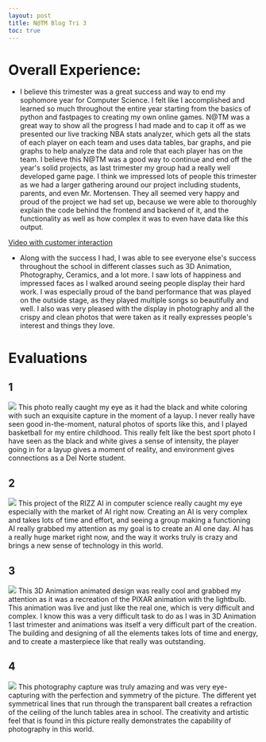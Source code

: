 ```yaml
---
layout: post
title: N@TM Blog Tri 3
toc: true
---
```


# Overall Experience:
- I believe this trimester was a great success and way to end my sophomore year for Computer Science. I felt like I accomplished and learned so much throughout the entire year starting from the basics of python and fastpages to creating my own online games. N@TM was a great way to show all the progress I had made and to cap it off as we presented our live tracking NBA stats analyzer, which gets all the stats of each player on each team and uses data tables, bar graphs, and pie graphs to help analyze the data and role that each player has on the team. I believe this N@TM was a good way to continue and end off the year's solid projects, as last trimester my group had a really well developed game page. I think we impressed lots of people this trimester as we had a larger gathering around our project including students, parents, and even Mr. Mortensen. They all seemed very happy and proud of the project we had set up, because we were able to thoroughly explain the code behind the frontend and backend of it, and the functionality as well as how complex it was to even have data like this output. 

[Video with customer interaction](https://youtu.be/9lOTxSxnXVw)

- Along with the success I had, I was able to see everyone else's success throughout the school in different classes such as 3D Animation, Photography, Ceramics, and a lot more. I saw lots of happiness and impressed faces as I walked around seeing people display their hard work. I was especially proud of the band performance that was played on the outside stage, as they played multiple songs so beautifully and well. I also was very pleased with the display in photography and all the crispy and clean photos that were taken as it really expresses people's interest and things they love.

# Evaluations

## 1
![](https://github.com/paravsalaniwal/firstrepo/assets/111609656/5896e238-6739-4335-9121-a779a5fefffb)
This photo really caught my eye as it had the black and white coloring with such an exquisite capture in the moment of a layup. I never really have seen good in-the-moment, natural photos of sports like this, and I played basketball for my entire childhood. This really felt like the best sport photo I have seen as the black and white gives a sense of intensity, the player going in for a layup gives a moment of reality, and environment gives connections as a Del Norte student. 

## 2
![](https://github.com/paravsalaniwal/firstrepo/assets/111609656/eed4b34b-87b8-406f-80ce-e7e63af4c8be)
This project of the RIZZ AI in computer science really caught my eye especially with the market of AI right now. Creating an AI is very complex and takes lots of time and effort, and seeing a group making a functioning AI really grabbed my attention as my goal is to create an AI one day. AI has a really huge market right now, and the way it works truly is crazy and brings a new sense of technology in this world.

## 3
![](https://github.com/paravsalaniwal/firstrepo/assets/111609656/c8e32aff-d98c-43f3-a28c-e3c838ac0071)
This 3D Animation animated design was really cool and grabbed my attention as it was a recreation of the PIXAR animation with the lightbulb. This animation was live and just like the real one, which is very difficult and complex. I know this was a very difficult task to do as I was in 3D Animation 1 last trimester and animations was itself a very difficult part of the creation. The building and designing of all the elements takes lots of time and energy, and to create a masterpiece like that really was outstanding. 

## 4
![](https://github.com/paravsalaniwal/firstrepo/assets/111609656/6d7799e6-a83c-4547-a1c7-c73d494506c9)
This photography capture was truly amazing and was very eye-capturing with the perfection and symmetry of the picture. The different yet symmetrical lines that run through the transparent ball creates a refraction of the ceiling of the lunch tables area in school. The creativity and artistic feel that is found in this picture really demonstrates the capability of photography in this world.


